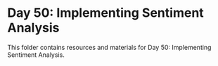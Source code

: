 # Day 50: Implementing Sentiment Analysis

This folder contains resources and materials for Day 50: Implementing Sentiment Analysis.